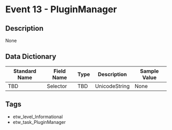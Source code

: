 # Event 13 - PluginManager

## Description
None

## Data Dictionary
|Standard Name|Field Name|Type|Description|Sample Value|
|---|---|---|---|---|
|TBD|Selector|TBD|UnicodeString|None|None|

## Tags
* etw_level_Informational
* etw_task_PluginManager